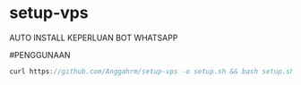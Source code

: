# setup-vps
AUTO INSTALL KEPERLUAN BOT WHATSAPP


#PENGGUNAAN
```javascript
curl https://github.com/Anggahrm/setup-vps -o setup.sh && bash setup.sh
